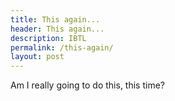 ```yaml
---
title: This again...
header: This again...
description: IBTL
permalink: /this-again/
layout: post
---
```



Am I really going to do this, this time?
